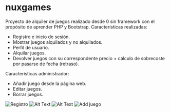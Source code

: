 # nuxgames
Proyecto de alquiler de juegos realizado desde 0 sin framework con el propósito de aprender PHP y Bootstrap.
Características realizadas: 
- Registro e inicio de sesión.
- Mostrar juegos alquilados y no alquilados.
- Perfil de usuario.
- Alquilar juegos.
- Devolver juegos con su correspondente precio + cálculo de sobrecoste por pasarse de fecha (retraso).

Características administrador:
- Añadir juego desde la página web.
- Editar juegos.
- Borrar juegos.


![Registro](https://i.imgur.com/OhSPxGC.png)
![Alt Text](https://i.imgur.com/Ozm4unp.png)
![Alt Text](https://i.imgur.com/I8Qc514.png)
![Add juego](https://i.imgur.com/p8kdQlu.png)



